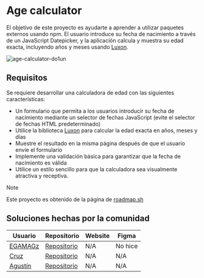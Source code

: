 # Age calculator
El objetivo de este proyecto es ayudarte a aprender a utilizar paquetes externos usando npm. El usuario introduce su fecha de nacimiento a través de un JavaScript Datepicker, y la aplicación calcula y muestra su edad exacta, incluyendo años y meses usando [Luxon](https://www.npmjs.com/package/luxon).

![age-calculator-do1un](https://github.com/user-attachments/assets/a7a0dbce-545d-4d46-a5e6-637ba78809b4)


## Requisitos

Se requiere desarrollar una calculadora de edad con las siguientes características:

- Un formulario que permita a los usuarios introducir su fecha de nacimiento mediante un selector de fechas JavaScript (evite el selector de fechas HTML predeterminado)
- Utilice la biblioteca [Luxon](https://www.npmjs.com/package/luxon) para calcular la edad exacta en años, meses y días
- Muestre el resultado en la misma página después de que el usuario envíe el formulario
- Implemente una validación básica para garantizar que la fecha de nacimiento es válida
- Utilice un estilo sencillo para que la calculadora sea visualmente atractiva y receptiva.

> [!NOTE]
> Este proyecto es obtenido de la página de <a href="https://roadmap.sh/projects/age-calculator">roadmap.sh</a>

## Soluciones hechas por la comunidad
|Usuario|Repositorio| Website | Figma|
|-------|-----------|---------|------|
|<a href="https://github.com/EGAMAGZ/">EGAMAGz</a>|<a href="https://github.com/EGAMAGZ/age-calculator">Repositorio</a>|N/A|No hice|
|<a href="https://github.com/Rssstone">Cruz</a>|<a href="https://github.com/Rssstone/age-calculator">Repositorio</a>|N/A|N/A|
|<a href="https://github.com/AgustinPL-cmd">Agustín</a>|<a href="https://github.com/AgustinPL-cmd/age-calculator">Repositorio</a>|N/A|N/A|
